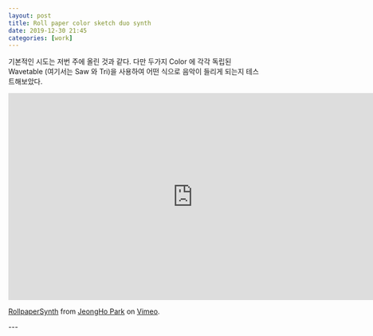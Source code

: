 ```yaml
---
layout: post
title: Roll paper color sketch duo synth
date: 2019-12-30 21:45
categories: [work]
---
```

기본적인 시도는 저번 주에 올린 것과 같다. 다만 두가지 Color 에 각각 독립된 Wavetable (여기서는 Saw 와 Tri)을 사용하여 어떤 식으로 음악이 들리게 되는지 테스트해보았다.      

<iframe src="https://player.vimeo.com/video/381898449" width="740" height="415" frameborder="0" allow="autoplay; fullscreen" allowfullscreen></iframe>
<p><a href="https://vimeo.com/381898449">RollpaperSynth</a> from <a href="https://vimeo.com/jeonghopark">JeongHo Park</a> on <a href="https://vimeo.com">Vimeo</a>.</p>
---
